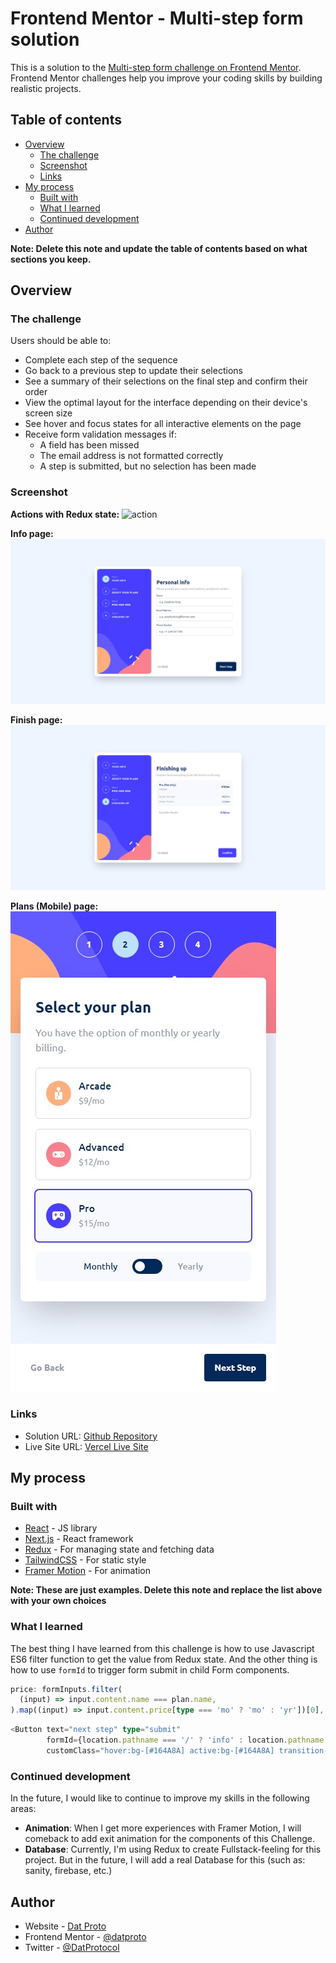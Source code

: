 # Frontend Mentor - Multi-step form solution

This is a solution to
the [Multi-step form challenge on Frontend Mentor](https://www.frontendmentor.io/challenges/multistep-form-YVAnSdqQBJ).
Frontend Mentor challenges help you improve your coding skills by building realistic projects.

## Table of contents

- [Overview](#overview)
    - [The challenge](#the-challenge)
    - [Screenshot](#screenshot)
    - [Links](#links)
- [My process](#my-process)
    - [Built with](#built-with)
    - [What I learned](#what-i-learned)
    - [Continued development](#continued-development)
- [Author](#author)

**Note: Delete this note and update the table of contents based on what sections you keep.**

## Overview

### The challenge

Users should be able to:

- Complete each step of the sequence
- Go back to a previous step to update their selections
- See a summary of their selections on the final step and confirm their order
- View the optimal layout for the interface depending on their device's screen size
- See hover and focus states for all interactive elements on the page
- Receive form validation messages if:
    - A field has been missed
    - The email address is not formatted correctly
    - A step is submitted, but no selection has been made

### Screenshot

**Actions with Redux state:**
![action](/public/screenshots/form-chal-mobile-actions.gif)

**Info page:**
![info desktop](/public/screenshots/info-desktop.png)

**Finish page:**
![finish desktop](/public/screenshots/finish-desktop.png)

**Plans (Mobile) page:**
![plans mobile](/public/screenshots/plans-mobile.png)

### Links

- Solution URL: [Github Repository](https://github.com/datproto/datproto-chal_todo-app.git)
- Live Site URL: [Vercel Live Site](https://datproto-chal-multistep-form.vercel.app/)

## My process

### Built with

- [React](https://reactjs.org/) - JS library
- [Next.js](https://nextjs.org/) - React framework
- [Redux](https://redux.js.org/) - For managing state and fetching data
- [TailwindCSS](https://tailwindcss.com/) - For static style
- [Framer Motion](https://www.framer.com/motion/) - For animation

**Note: These are just examples. Delete this note and replace the list above with your own choices**

### What I learned

The best thing I have learned from this challenge is how to use Javascript ES6 filter function to get the value from
Redux state.
And the other thing is how to use `formId` to trigger form submit in child Form components.

```typescript jsx
price: formInputs.filter(
  (input) => input.content.name === plan.name,
).map((input) => input.content.price[type === 'mo' ? 'mo' : 'yr'])[0],
```

```typescript jsx
<Button text="next step" type="submit"
        formId={location.pathname === '/' ? 'info' : location.pathname.substring(1)}
        customClass="hover:bg-[#164A8A] active:bg-[#164A8A] transition-all"/>
```

### Continued development

In the future, I would like to continue to improve my skills in the following areas:

- **Animation**: When I get more experiences with Framer Motion, I will comeback to add exit animation for the
  components of this Challenge.
- **Database**: Currently, I'm using Redux to create Fullstack-feeling for this project. But in the future, I will add a
  real Database for this (such as: sanity, firebase, etc.)

## Author

- Website - [Dat Proto](https://www.datproto.com)
- Frontend Mentor - [@datproto](https://www.frontendmentor.io/profile/datproto)
- Twitter - [@DatProtocol](https://twitter.com/DatProtocol)
